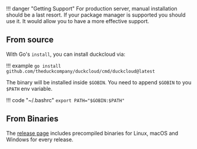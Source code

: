 
!!! danger "Getting Support"
    For production server, manual installation should be a last resort. If your package manager is supported you should use it. It would allow you to have a more effective support.


## From source

With Go's `install`, you can install duckcloud via:

!!! example
    ```
    go install github.com/theduckcompany/duckcloud/cmd/duckcloud@latest
    ```




The binary will be installed inside `$GOBIN`. You need to append `$GOBIN` to you `$PATH` env variable.

!!! code "~/.bashrc"
    ```
    export PATH="$GOBIN:$PATH"
    ```
 

## From Binaries

The [release page](https://github.com/theduckcompany/duckcloud/releases) includes precompiled binaries for Linux, macOS and Windows for every release.

